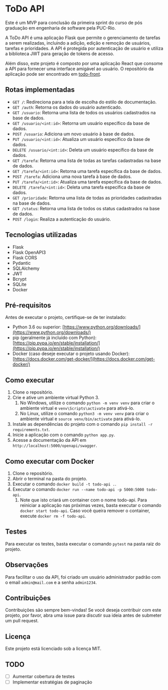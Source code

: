 # ToDo API

Este é um MVP para conclusão da primeira sprint do curso de pós graduação em engenharia de software pela PUC-Rio.

A ToDo API é uma aplicação Flask que permite o gerenciamento de tarefas a serem realizadas, incluindo a adição, edição e remoção de usuários, tarefas e prioridades. A API é protegida por autenticação de usuário e utiliza a biblioteca JWT para geração de tokens de acesso.

Além disso, este projeto é composto por uma aplicação React que consome a API para fornecer uma interface amigável ao usuário. O repositório da aplicação pode ser encontrado em [todo-front](https://github.com/BrunoBasstos/todo-front).

## Rotas implementadas

- `GET /`: Redireciona para a tela de escolha do estilo de documentação.
- `GET /auth`: Retorna os dados do usuário autenticado.
- `GET /usuario`: Retorna uma lista de todos os usuários cadastrados na base de dados.
- `GET /usuario/<int:id>`: Retorna um usuário específico da base de dados.
- `POST /usuario`: Adiciona um novo usuário à base de dados.
- `PUT /usuario/<int:id>`: Atualiza um usuário específico da base de dados.
- `DELETE /usuario/<int:id>`: Deleta um usuário específico da base de dados.
- `GET /tarefa`: Retorna uma lista de todas as tarefas cadastradas na base de dados.
- `GET /tarefa/<int:id>`: Retorna uma tarefa específica da base de dados.
- `POST /tarefa`: Adiciona uma nova tarefa à base de dados.
- `PUT /tarefa/<int:id>`: Atualiza uma tarefa específica da base de dados.
- `DELETE /tarefa/<int:id>`: Deleta uma tarefa específica da base de dados.
- `GET /prioridade`: Retorna uma lista de todas as prioridades cadastradas na base de dados.
- `GET /status`: Retorna uma lista de todos os status cadastrados na base de dados.
- `POST /login`: Realiza a autenticação do usuário.

## Tecnologias utilizadas

- Flask
- Flask OpenAPI3
- Flask CORS
- Pydantic
- SQLAlchemy
- JWT
- Bcrypt
- SQLite
- Docker

## Pré-requisitos

Antes de executar o projeto, certifique-se de ter instalado:

- Python 3.6 ou superior: [https://www.python.org/downloads/](https://www.python.org/downloads/)
- pip (geralmente já incluído com Python): [https://pip.pypa.io/en/stable/installation/](https://pip.pypa.io/en/stable/installation/)
- Docker (caso deseje executar o projeto usando Docker): [https://docs.docker.com/get-docker/](https://docs.docker.com/get-docker/)

## Como executar

1. Clone o repositório.
2. Crie e ative um ambiente virtual Python 3.
    1. No Windows, utilize o comando `python -m venv venv` para criar o ambiente virtual e `venv\Scripts\activate` para ativá-lo.
    2. No Linux, utilize o comando `python3 -m venv venv` para criar o ambiente virtual e `source venv/bin/activate` para ativá-lo.
3. Instale as dependências do projeto com o comando `pip install -r requirements.txt`.
4. Inicie a aplicação com o comando `python app.py`.
5. Acesse a documentação da API em `http://localhost:5000/openapi/swagger`.

## Como executar com Docker

1. Clone o repositório.
2. Abrir o terminal na pasta do projeto.
3. Executar o comando `docker build -t todo-api .`.
4. Executar o comando `docker run --name todo-api -p 5000:5000 todo-api`.
    1. Note que isto criará um container com o nome todo-api. Para reiniciar a aplicação nas próximas vezes, basta executar o comando `docker start todo-api`. Caso você queira remover o container, execute `docker rm -f todo-api`.

## Testes

Para executar os testes, basta executar o comando `pytest` na pasta raiz do projeto.

## Observações

Para facilitar o uso da API, foi criado um usuário administrador padrão com o email `admin@mail.com` e a senha `admin1234`.

## Contribuições

Contribuições são sempre bem-vindas! Se você deseja contribuir com este projeto, por favor, abra uma issue para discutir sua ideia antes de submeter um pull request.

## Licença

Este projeto está licenciado sob a licença MIT.

## TODO
- [ ] Aumentar cobertura de testes
- [ ] Implementar estratégias de paginação
